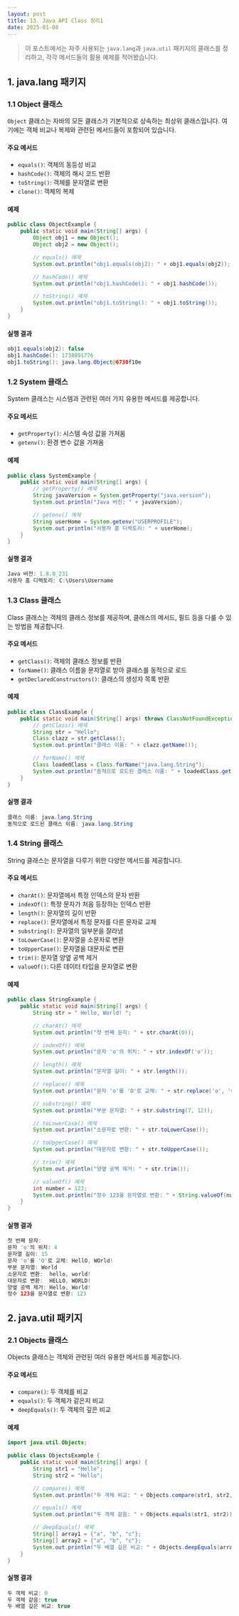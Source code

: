 ```yaml
---
layout: post
title: 13. Java API Class 정리1
date: 2025-01-08
---
```


> 이 포스트에서는 자주 사용되는 `java.lang`과 `java.util` 패키지의 클래스를 정리하고, 각각 메서드들의 활용 예제를 적어봤습니다.

## 1. java.lang 패키지

### 1.1 Object 클래스

`Object` 클래스는 자바의 모든 클래스가 기본적으로 상속하는 최상위 클래스입니다. 여기에는 객체 비교나 복제와 관련된 메서드들이 포함되어 있습니다.

#### 주요 메서드
- `equals()`: 객체의 동등성 비교
- `hashCode()`: 객체의 해시 코드 반환
- `toString()`: 객체를 문자열로 변환
- `clone()`: 객체의 복제

#### 예제

```java
public class ObjectExample {
    public static void main(String[] args) {
        Object obj1 = new Object();
        Object obj2 = new Object();

        // equals() 예제
        System.out.println("obj1.equals(obj2): " + obj1.equals(obj2)); // false

        // hashCode() 예제
        System.out.println("obj1.hashCode(): " + obj1.hashCode());

        // toString() 예제
        System.out.println("obj1.toString(): " + obj1.toString());
    }
}
```

#### 실행 결과

```java
obj1.equals(obj2): false
obj1.hashCode(): 1738891776
obj1.toString(): java.lang.Object@6730f10e
```

### 1.2 System 클래스
System 클래스는 시스템과 관련된 여러 가지 유용한 메서드를 제공합니다.

#### 주요 메서드
- `getProperty()`: 시스템 속성 값을 가져옴
- `getenv()`: 환경 변수 값을 가져옴

#### 예제

```java
public class SystemExample {
    public static void main(String[] args) {
        // getProperty() 예제
        String javaVersion = System.getProperty("java.version");
        System.out.println("Java 버전: " + javaVersion);

        // getenv() 예제
        String userHome = System.getenv("USERPROFILE");
        System.out.println("사용자 홈 디렉토리: " + userHome);
    }
}
```

#### 실행 결과

```java
Java 버전: 1.8.0_231
사용자 홈 디렉토리: C:\Users\Username
```

### 1.3 Class 클래스
Class 클래스는 객체의 클래스 정보를 제공하며, 클래스의 메서드, 필드 등을 다룰 수 있는 방법을 제공합니다.

#### 주요 메서드
- `getClass()`: 객체의 클래스 정보를 반환
- `forName()`: 클래스 이름을 문자열로 받아 클래스를 동적으로 로드
- `getDeclaredConstructors()`: 클래스의 생성자 목록 반환

#### 예제

```java
public class ClassExample {
    public static void main(String[] args) throws ClassNotFoundException {
        // getClass() 예제
        String str = "Hello";
        Class clazz = str.getClass();
        System.out.println("클래스 이름: " + clazz.getName());

        // forName() 예제
        Class loadedClass = Class.forName("java.lang.String");
        System.out.println("동적으로 로드된 클래스 이름: " + loadedClass.getName());
    }
}
```

#### 실행 결과

```java
클래스 이름: java.lang.String
동적으로 로드된 클래스 이름: java.lang.String
```

### 1.4 String 클래스
String 클래스는 문자열을 다루기 위한 다양한 메서드를 제공합니다.

#### 주요 메서드
- `charAt()`: 문자열에서 특정 인덱스의 문자 반환
- `indexOf()`: 특정 문자가 처음 등장하는 인덱스 반환
- `length()`: 문자열의 길이 반환
- `replace()`: 문자열에서 특정 문자를 다른 문자로 교체
- `substring()`: 문자열의 일부분을 잘라냄
- `toLowerCase()`: 문자열을 소문자로 변환
- `toUpperCase()`: 문자열을 대문자로 변환
- `trim()`: 문자열 양옆 공백 제거
- `valueOf()`: 다른 데이터 타입을 문자열로 변환

#### 예제

```java
public class StringExample {
    public static void main(String[] args) {
        String str = " Hello, World! ";

        // charAt() 예제
        System.out.println("첫 번째 문자: " + str.charAt(0));

        // indexOf() 예제
        System.out.println("문자 'o'의 위치: " + str.indexOf('o'));

        // length() 예제
        System.out.println("문자열 길이: " + str.length());

        // replace() 예제
        System.out.println("문자 'o'를 'O'로 교체: " + str.replace('o', 'O'));

        // substring() 예제
        System.out.println("부분 문자열: " + str.substring(7, 12));

        // toLowerCase() 예제
        System.out.println("소문자로 변환: " + str.toLowerCase());

        // toUpperCase() 예제
        System.out.println("대문자로 변환: " + str.toUpperCase());

        // trim() 예제
        System.out.println("양옆 공백 제거: " + str.trim());

        // valueOf() 예제
        int number = 123;
        System.out.println("정수 123을 문자열로 변환: " + String.valueOf(number));
    }
}
```

#### 실행 결과

```java
첫 번째 문자:  
문자 'o'의 위치: 4
문자열 길이: 15
문자 'o'를 'O'로 교체: HellO, WOrld! 
부분 문자열: World
소문자로 변환:  hello, world! 
대문자로 변환:  HELLO, WORLD! 
양옆 공백 제거: Hello, World!
정수 123을 문자열로 변환: 123
```

## 2. java.util 패키지

### 2.1 Objects 클래스
Objects 클래스는 객체와 관련된 여러 유용한 메서드를 제공합니다.

#### 주요 메서드
- `compare()`: 두 객체를 비교
- `equals()`: 두 객체가 같은지 비교
- `deepEquals()`: 두 객체의 깊은 비교

#### 예제

```java
import java.util.Objects;

public class ObjectsExample {
    public static void main(String[] args) {
        String str1 = "Hello";
        String str2 = "Hello";

        // compare() 예제
        System.out.println("두 객체 비교: " + Objects.compare(str1, str2, String::compareTo));

        // equals() 예제
        System.out.println("두 객체 같음: " + Objects.equals(str1, str2));

        // deepEquals() 예제
        String[] array1 = {"a", "b", "c"};
        String[] array2 = {"a", "b", "c"};
        System.out.println("두 배열 깊은 비교: " + Objects.deepEquals(array1, array2));
    }
}
```

#### 실행 결과

```java
두 객체 비교: 0
두 객체 같음: true
두 배열 깊은 비교: true
```
